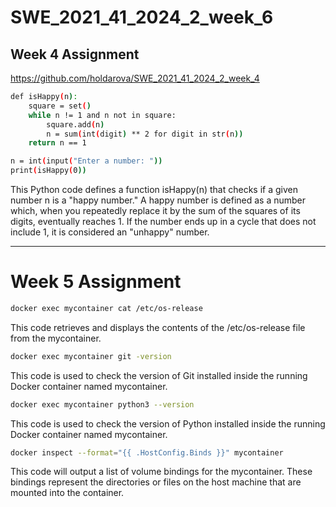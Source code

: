 # SWE_2021_41_2024_2_week_6
## Week 4 Assignment
https://github.com/holdarova/SWE_2021_41_2024_2_week_4
```bash
def isHappy(n):
    square = set()
    while n != 1 and n not in square:
        square.add(n)
        n = sum(int(digit) ** 2 for digit in str(n))
    return n == 1

n = int(input("Enter a number: "))
print(isHappy(0))
```
This Python code defines a function isHappy(n) that checks if a given number n is a "happy number." A happy number is defined as a number which, when you repeatedly replace it by the sum of the squares of its digits, eventually reaches 1. If the number ends up in a cycle that does not include 1, it is considered an "unhappy" number.

---
# Week 5 Assignment
```bash
docker exec mycontainer cat /etc/os-release
```
This code retrieves and displays the contents of the /etc/os-release file from the mycontainer.
```bash
docker exec mycontainer git -version
```
This code is used to check the version of Git installed inside the running Docker container named mycontainer.
```bash
docker exec mycontainer python3 --version
```
This code is used to check the version of Python installed inside the running Docker container named mycontainer.
```bash
docker inspect --format="{{ .HostConfig.Binds }}" mycontainer
```
This code will output a list of volume bindings for the mycontainer. These bindings represent the directories or files on the host machine that are mounted into the container.

